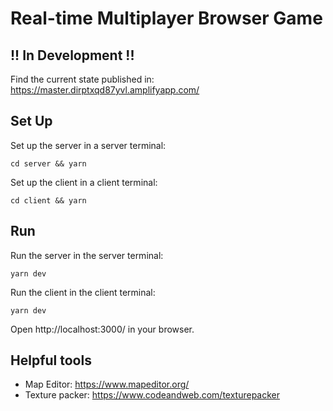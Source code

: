 # Real-time Multiplayer Browser Game

## !! In Development !!

Find the current state published in: https://master.dirptxqd87yvl.amplifyapp.com/

## Set Up

Set up the server in a server terminal:

```cd server && yarn```

Set up the client in a client terminal:

```cd client && yarn```


## Run

Run the server in the server terminal:

```yarn dev```

Run the client in the client terminal:

```yarn dev```

Open http://localhost:3000/ in your browser.

## Helpful tools
* Map Editor: https://www.mapeditor.org/
* Texture packer: https://www.codeandweb.com/texturepacker

